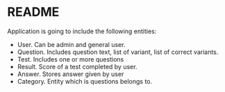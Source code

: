 # README

Application is going to include the following entities:
* User. Can be admin and general user.
* Question. Includes question text, list of variant, list of correct variants.
* Test. Includes one or more questions
* Result. Score of a test completed by user.
* Answer. Stores answer given by user
* Category. Entity which is questions belongs to.
